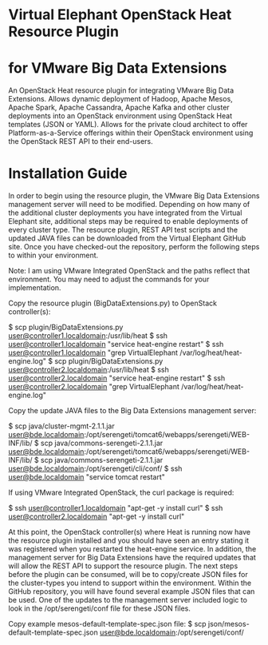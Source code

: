 # Virtual Elephant OpenStack Heat Resource Plugin
# for VMware Big Data Extensions

An OpenStack Heat resource plugin for integrating VMware Big Data Extensions. Allows dynamic deployment of Hadoop, Apache Mesos, Apache Spark, Apache Cassandra, Apache Kafka and other cluster deployments into an OpenStack environment using OpenStack Heat templates (JSON or YAML). Allows for the private cloud architect to offer Platform-as-a-Service offerings within their OpenStack environment using the OpenStack REST API to their end-users.

# Installation Guide

In order to begin using the resource plugin, the VMware Big Data Extensions management server will need to be modified. Depending on how many of the additional cluster deployments you have integrated from the Virtual Elephant site, additional steps may be required to enable deployments of every cluster type. The resource plugin, REST API test scripts and the updated JAVA files can be downloaded from the Virtual Elephant GitHub site. Once you have checked-out the repository, perform the following steps to within your environment.

Note: I am using VMware Integrated OpenStack and the paths reflect that environment. You may need to adjust the commands for your implementation.

Copy the resource plugin (BigDataExtensions.py) to OpenStack controller(s):

$ scp plugin/BigDataExtensions.py user@controller1.localdomain:/usr/lib/heat
$ ssh user@controller1.localdomain "service heat-engine restart"
$ ssh user@controller1.localdomain "grep VirtualElephant /var/log/heat/heat-engine.log"
$ scp plugin/BigDataExtensions.py user@controller2.localdomain:/usr/lib/heat
$ ssh user@controller2.localdomain "service heat-engine restart"
$ ssh user@controller2.localdomain "grep VirtualElephant /var/log/heat/heat-engine.log"

Copy the update JAVA files to the Big Data Extensions management server:

$ scp java/cluster-mgmt-2.1.1.jar user@bde.localdomain:/opt/serengeti/tomcat6/webapps/serengeti/WEB-INF/lib/
$ scp java/commons-serengeti-2.1.1.jar user@bde.localdomain:/opt/serengeti/tomcat6/webapps/serengeti/WEB-INF/lib/
$ scp java/commons-serengeti-2.1.1.jar user@bde.localdomain:/opt/serengeti/cli/conf/
$ ssh user@bde.localdomain "service tomcat restart"

If using VMware Integrated OpenStack, the curl package is required:

$ ssh user@controller1.localdomain "apt-get -y install curl"
$ ssh user@controller2.localdomain "apt-get -y install curl"

At this point, the OpenStack controller(s) where Heat is running now have the resource plugin installed and you should have seen an entry stating it was registered when you restarted the heat-engine service. In addition, the management server for Big Data Extensions have the required updates that will allow the REST API to support the resource plugin. The next steps before the plugin can be consumed, will be to copy/create JSON files for the cluster-types you intend to support within the environment. Within the GitHub repository, you will have found several example JSON files that can be used. One of the updates to the management server included logic to look in the /opt/serengeti/conf file for these JSON files.

Copy example mesos-default-template-spec.json file:
$ scp json/mesos-default-template-spec.json user@bde.localdomain:/opt/serengeti/conf/

